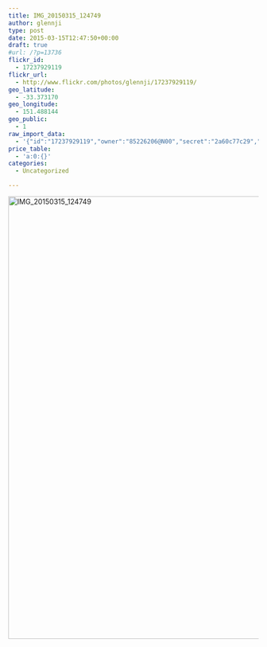 ```yaml
---
title: IMG_20150315_124749
author: glennji
type: post
date: 2015-03-15T12:47:50+00:00
draft: true
#url: /?p=13736
flickr_id:
  - 17237929119
flickr_url:
  - http://www.flickr.com/photos/glennji/17237929119/
geo_latitude:
  - -33.373170
geo_longitude:
  - 151.488144
geo_public:
  - 1
raw_import_data:
  - '{"id":"17237929119","owner":"85226206@N00","secret":"2a60c77c29","server":"7735","farm":8,"title":"IMG_20150315_124749","ispublic":0,"isfriend":0,"isfamily":0,"description":{"_content":""},"dateupload":"1431089591","lastupdate":"1431089604","datetaken":"2015-03-15 12:47:50","datetakengranularity":"0","datetakenunknown":"0","ownername":"glennji","tags":"","machine_tags":"","originalsecret":"71d6c95c8e","originalformat":"jpg","latitude":"-33.373170","longitude":"151.488144","accuracy":"16","context":0,"place_id":"kqf7_PVTWryAwgzc2w","woeid":"28645358","geo_is_family":0,"geo_is_friend":0,"geo_is_contact":0,"geo_is_public":0,"media":"photo","media_status":"ready","url_o":"https://farm8.staticflickr.com/7735/17237929119_71d6c95c8e_o.jpg","height_o":"4208","width_o":"3120"}'
price_table:
  - 'a:0:{}'
categories:
  - Uncategorized

---
```

<p class="flickr-image">
  <a href="http://www.flickr.com/photos/glennji/17237929119/" class="flickr-link"><img src="/wp-content/uploads/2015/03/17237929119_71d6c95c8e_o-759x1024.jpg" width="660" height="890" alt="IMG_20150315_124749" class="keyring-img" /></a>
</p>
